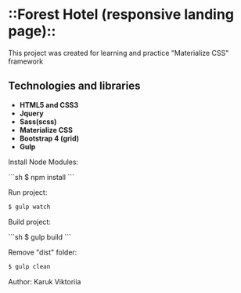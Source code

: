 <h1>::Forest Hotel (responsive landing page)::</h1>

<p>This project was created for learning and practice "Materialize CSS" framework</p>

<h2>Technologies and libraries</h2>

<ul>
	<li><strong>HTML5 and CSS3</strong></li>
	<li><strong>Jquery</strong></li>
	<li><strong>Sass(scss)</strong></li>
	<li><strong>Materialize CSS</strong></li>
	<li><strong>Bootstrap 4 (grid)</strong></li>
	<li><strong>Gulp</strong></li>
</ul>

<p>Install Node Modules:</p>
```sh
$ npm install
```

<p>Run project:</p>

```sh
$ gulp watch
```

<p>Build project:</p>
```sh
$ gulp build
```

<p>Remove "dist" folder: </p>

```sh
$ gulp clean
``` 

<p>Author: Karuk Viktoriia</p>